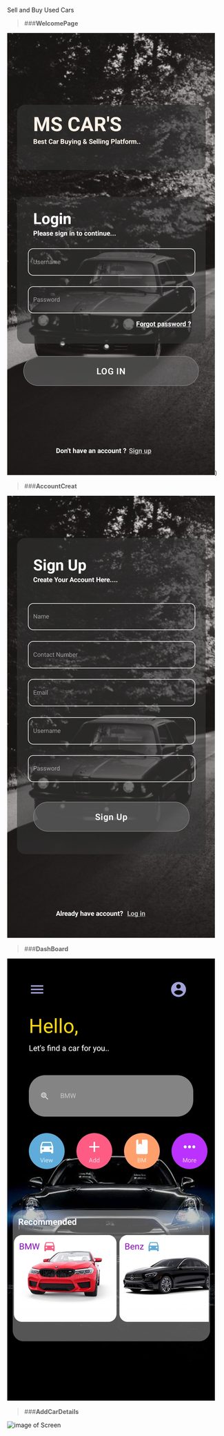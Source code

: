 Sell and Buy Used Cars




> ###**WelcomePage**

![image of Screen](src/Screens/LogInPage/pic/LogApp.jpg))

> ###**AccountCreat**

![image of Screen](src/Screens/LogInPage/pic/AccCreApp.jpg)

> ###**DashBoard**

![image of Screen](src/Screens/LogInPage/pic/DHBApp.jpg)

> ###**AddCarDetails**

![image of Screen](src/Screens/LogInPage/pic/AddCarApp.jpg=500x500)


